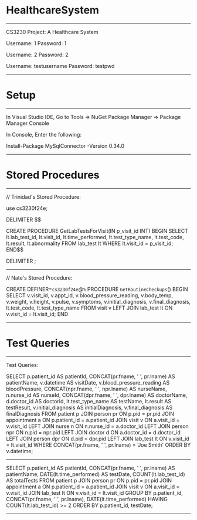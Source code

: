 # HealthcareSystem
----------------------------------------------------------------------
CS3230 Project: A Healthcare System


Username: 1
Password: 1

Username: 2
Password: 2

Username: testusername
Password: testpwd

----------------------------------------------------------------------

# Setup
----------------------------------------------------------------------

In Visual Studio IDE, Go to Tools => NuGet Package Manager => Package Manager Console

In Console, Enter the following:

Install-Package MySqlConnector -Version 0.34.0

----------------------------------------------------------------------

# Stored Procedures
----------------------------------------------------------------------
// Trinidad's Stored Procedure:


use cs3230f24e;

DELIMITER $$

CREATE PROCEDURE GetLabTestsForVisit(IN p_visit_id INT)
BEGIN
    SELECT 
        lt.lab_test_id,
        lt.visit_id,
        lt.time_performed,
        lt.test_type_name,
        lt.test_code,
        lt.result,
        lt.abnormality
    FROM 
        lab_test lt
    WHERE 
        lt.visit_id = p_visit_id;
END$$

DELIMITER ;


----------------------------------------------------------------------
// Nate's Stored Procedure:


CREATE DEFINER=`cs3230f24e`@`%` PROCEDURE `GetRoutineCheckups`()
BEGIN
    SELECT 
        v.visit_id, 
        v.appt_id, 
        v.blood_pressure_reading, 
        v.body_temp, 
        v.weight, 
        v.height, 
        v.pulse, 
        v.symptoms, 
        v.initial_diagnosis, 
        v.final_diagnosis,
        lt.test_code, 
        lt.test_type_name
    FROM 
        visit v
    LEFT JOIN 
        lab_test lt ON v.visit_id = lt.visit_id;
END


----------------------------------------------------------------------

# Test Queries
----------------------------------------------------------------------

Test Queries:

SELECT 
    p.patient_id AS patientId,
    CONCAT(pr.fname, ' ', pr.lname) AS patientName,
    v.datetime AS visitDate,
    v.blood_pressure_reading AS bloodPressure,
    CONCAT(npr.fname, ' ', npr.lname) AS nurseName,
    n.nurse_id AS nurseId,
    CONCAT(dpr.fname, ' ', dpr.lname) AS doctorName,
    d.doctor_id AS doctorId,
    lt.test_type_name AS testName,
    lt.result AS testResult,
    v.initial_diagnosis AS initialDiagnosis,
    v.final_diagnosis AS finalDiagnosis
FROM 
    patient p
JOIN 
    person pr ON p.pid = pr.pid
JOIN 
    appointment a ON p.patient_id = a.patient_id
JOIN 
    visit v ON a.visit_id = v.visit_id
LEFT JOIN 
    nurse n ON n.nurse_id = a.doctor_id
LEFT JOIN 
    person npr ON n.pid = npr.pid
LEFT JOIN 
    doctor d ON a.doctor_id = d.doctor_id
LEFT JOIN 
    person dpr ON d.pid = dpr.pid
LEFT JOIN 
    lab_test lt ON v.visit_id = lt.visit_id
WHERE 
    CONCAT(pr.fname, ' ', pr.lname) = 'Joe Smith'
ORDER BY 
    v.datetime;

----------------------------------------------------------------------

SELECT 
    p.patient_id AS patientId,
    CONCAT(pr.fname, ' ', pr.lname) AS patientName,
    DATE(lt.time_performed) AS testDate,
    COUNT(lt.lab_test_id) AS totalTests
FROM 
    patient p
JOIN 
    person pr ON p.pid = pr.pid
JOIN 
    appointment a ON p.patient_id = a.patient_id
JOIN 
    visit v ON a.visit_id = v.visit_id
JOIN 
    lab_test lt ON v.visit_id = lt.visit_id
GROUP BY 
    p.patient_id, CONCAT(pr.fname, ' ', pr.lname), DATE(lt.time_performed)
HAVING 
    COUNT(lt.lab_test_id) >= 2
ORDER BY 
    p.patient_id, testDate;
    
----------------------------------------------------------------------
